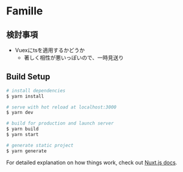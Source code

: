 # Famille

## 検討事項
- Vuexにtsを適用するかどうか
  - 著しく相性が悪いっぽいので、一時見送り

## Build Setup

```bash
# install dependencies
$ yarn install

# serve with hot reload at localhost:3000
$ yarn dev

# build for production and launch server
$ yarn build
$ yarn start

# generate static project
$ yarn generate
```

For detailed explanation on how things work, check out [Nuxt.js docs](https://nuxtjs.org).
